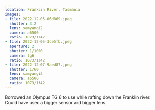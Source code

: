 ```yaml
---
location: Franklin River, Tasmania
images:
- file: 2022-12-05-06d869.jpeg
  shutter: 3.2
  lens: samyang12
  camera: a6500
  ratio: 1073/1342
- file: 2022-12-05-3ce5fb.jpeg
  aperture: 2
  shutter: 1/1000
  camera: tg6
  ratio: 1073/1342
- file: 2022-12-07-9aed87.jpeg
  shutter: 1/60
  lens: samyang12
  camera: a6500
  ratio: 1073/1342
---
```


Borrowed an Olympus TG 6 to use while rafting down the Franklin river. Could have used a bigger sensor and bigger lens.
